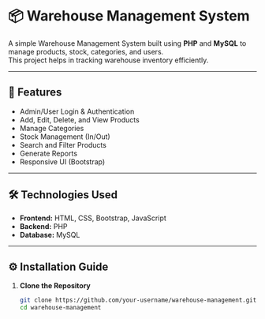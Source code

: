 # 📦 Warehouse Management System

A simple Warehouse Management System built using **PHP** and **MySQL** to manage products, stock, categories, and users.  
This project helps in tracking warehouse inventory efficiently.

---

## 🚀 Features
- Admin/User Login & Authentication
- Add, Edit, Delete, and View Products
- Manage Categories
- Stock Management (In/Out)
- Search and Filter Products
- Generate Reports
- Responsive UI (Bootstrap)

---

## 🛠️ Technologies Used
- **Frontend:** HTML, CSS, Bootstrap, JavaScript  
- **Backend:** PHP  
- **Database:** MySQL  

---

## ⚙️ Installation Guide

1. **Clone the Repository**
   ```bash
   git clone https://github.com/your-username/warehouse-management.git
   cd warehouse-management
